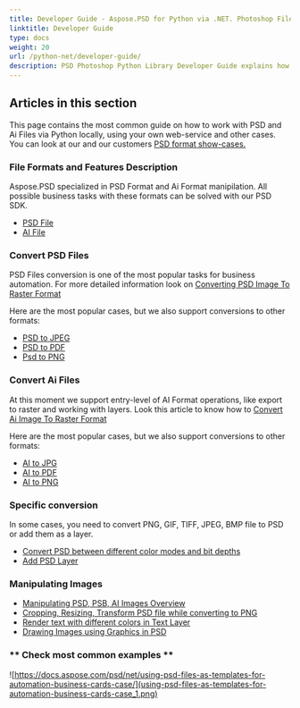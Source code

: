 ```yaml
---
title: Developer Guide - Aspose.PSD for Python via .NET. Photoshop File and Illustrator file Manipulation API
linktitle: Developer Guide
type: docs
weight: 20
url: /python-net/developer-guide/
description: PSD Photoshop Python Library Developer Guide explains how to use Python to work with PSD and Ai files locally, through your own web service or in other cases.
---
```


## **Articles in this section**
This page contains the most common guide on how to work with PSD and Ai Files via Python locally, using your own web-service and other cases. You can look at our and our customers [PSD format show-cases.](/psd/python-net/showcases/)

### **File Formats and Features Description**
Aspose.PSD specialized in PSD Format and Ai Format manipilation. All possible business tasks with these formats can be solved with our PSD SDK.

- [PSD File](/psd/net/psd-file/)
- [AI File](/psd/net/ai-adobe-illustrator-format/)

### **Convert PSD Files**
PSD Files conversion is one of the most popular tasks for business automation. For more detailed information look on [Converting PSD Image To Raster Format](/psd/python-net/converting-psd-image-to-raster-format/)

Here are the most popular cases, but we also support conversions to other formats:

- [PSD to JPEG](/psd/python-net/convert/psd-to-jpg/) 
- [PSD to PDF](/psd/python-net/convert/psd-to-pdf/) 
- [Psd to PNG](/psd/python-net/convert/psd-to-png/) 

### **Convert Ai Files**
At this moment we support entry-level of AI Format operations, like export to raster and working with layers. Look this article to know how to [Convert Ai Image To Raster Format](/psd/python-net/ai-file-manipulation/)

Here are the most popular cases, but we also support conversions to other formats:

- [AI to JPG](/psd/python-net/convert/ai-to-jpg/) 
- [AI to PDF](/psd/python-net/convert/ai-to-pdf/) 
- [AI to PNG](/psd/python-net/convert/ai-to-png/)

### **Specific conversion**
In some cases, you need to convert PNG, GIF, TIFF, JPEG, BMP file to PSD or add them as a layer.

- [Convert PSD between different color modes and bit depths](/psd/python-net/bit-depth-color-mode-convert/)
- [Add PSD Layer](/psd/python-net/add-layer-from-file-for-editing/)

### **Manipulating Images**
- [Manipulating PSD, PSB, AI Images Overview](/psd/python-net/update-psd-psb-files-with-python/)
- [Cropping, Resizing, Transform PSD file while converting to PNG](/psd/python-net/psd-layer-manipulation/)
- [Render text with different colors in Text Layer](/psd/python-net/working-with-drawing-images/)
- [Drawing Images using Graphics in PSD](/psd/python-net/graphics-api/) 

### ** Check most common examples **

![https://docs.aspose.com/psd/net/using-psd-files-as-templates-for-automation-business-cards-case/](using-psd-files-as-templates-for-automation-business-cards-case_1.png)
